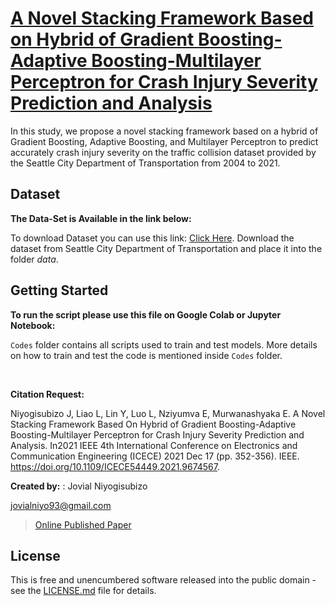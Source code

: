 # [A Novel Stacking Framework Based on Hybrid of Gradient Boosting-Adaptive Boosting-Multilayer Perceptron for Crash Injury Severity Prediction and Analysis](https://www.researchgate.net/profile/Jovial-Niyogisubizo/publication/357921830_A_Novel_Stacking_Framework_Based_On_Hybrid_of_Gradient_Boosting-Adaptive_Boosting-Multilayer_Perceptron_for_Crash_Injury_Severity_Prediction_and_Analysis/links/63a56a63c3c99660eb99c2b9/A-Novel-Stacking-Framework-Based-On-Hybrid-of-Gradient-Boosting-Adaptive-Boosting-Multilayer-Perceptron-for-Crash-Injury-Severity-Prediction-and-Analysis.pdf)

In this study, we propose a novel stacking framework based on a hybrid of Gradient Boosting, Adaptive Boosting, and Multilayer Perceptron to predict accurately crash injury
severity on the traffic collision dataset provided by the Seattle City Department of Transportation from 2004 to 2021.  

## Dataset

**The Data-Set is Available in the link below:**

To download Dataset you can use this link: [Click Here](https://data-seattlecitygis.opendata.arcgis.com/datasets/SeattleCityGIS::collisions/about). Download the dataset from Seattle City Department of Transportation and place it into the folder *data*.	


## Getting Started

**To run the script please use this file on Google Colab or Jupyter Notebook:**


```Codes``` folder contains all scripts used to train and test models. More details on how to train and test the code is mentioned inside ```Codes``` folder.

<br/>




**Citation Request:** 

Niyogisubizo J, Liao L, Lin Y, Luo L, Nziyumva E, Murwanashyaka E. A Novel Stacking Framework Based On Hybrid of Gradient Boosting-Adaptive Boosting-Multilayer Perceptron for Crash Injury Severity Prediction and Analysis. In2021 IEEE 4th International Conference on Electronics and Communication Engineering (ICECE) 2021 Dec 17 (pp. 352-356). IEEE. https://doi.org/10.1109/ICECE54449.2021.9674567.


**Created by:** : Jovial Niyogisubizo 

jovialniyo93@gmail.com

>[Online Published Paper](https://www.researchgate.net/profile/Jovial-Niyogisubizo/publication/357921830_A_Novel_Stacking_Framework_Based_On_Hybrid_of_Gradient_Boosting-Adaptive_Boosting-Multilayer_Perceptron_for_Crash_Injury_Severity_Prediction_and_Analysis/links/63a56a63c3c99660eb99c2b9/A-Novel-Stacking-Framework-Based-On-Hybrid-of-Gradient-Boosting-Adaptive-Boosting-Multilayer-Perceptron-for-Crash-Injury-Severity-Prediction-and-Analysis.pdf)



## License ##
This is free and unencumbered software released into the public domain - see the [LICENSE.md](LICENSE.md) file for details.
